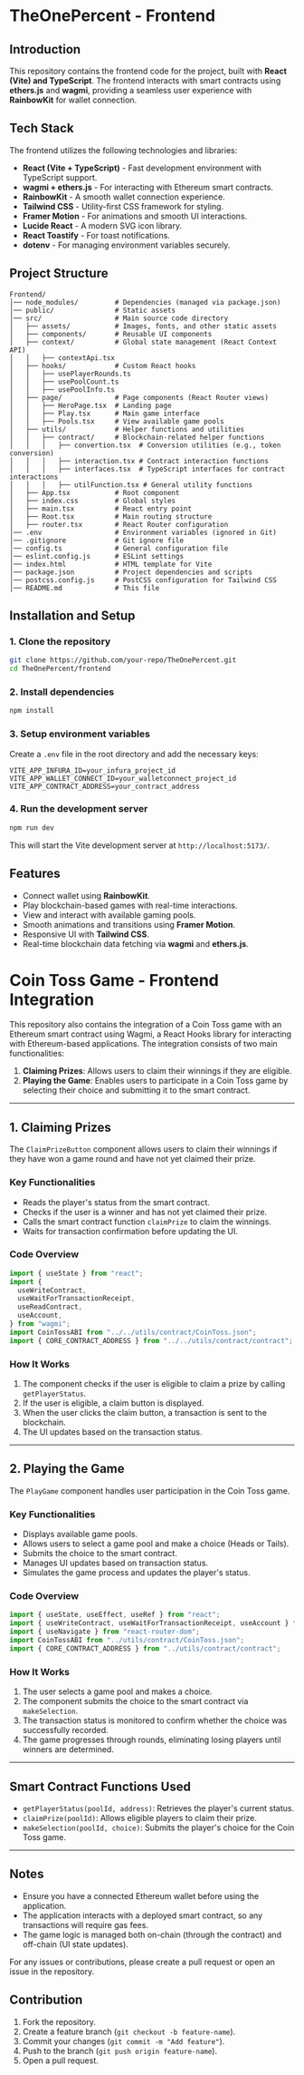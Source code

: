 # TheOnePercent - Frontend

## Introduction
This repository contains the frontend code for the project, built with **React (Vite) and TypeScript**. The frontend interacts with smart contracts using **ethers.js** and **wagmi**, providing a seamless user experience with **RainbowKit** for wallet connection.

## Tech Stack
The frontend utilizes the following technologies and libraries:

- **React (Vite + TypeScript)** - Fast development environment with TypeScript support.
- **wagmi + ethers.js** - For interacting with Ethereum smart contracts.
- **RainbowKit** - A smooth wallet connection experience.
- **Tailwind CSS** - Utility-first CSS framework for styling.
- **Framer Motion** - For animations and smooth UI interactions.
- **Lucide React** - A modern SVG icon library.
- **React Toastify** - For toast notifications.
- **dotenv** - For managing environment variables securely.

## Project Structure

```
Frontend/
│── node_modules/         # Dependencies (managed via package.json)
│── public/               # Static assets
│── src/                  # Main source code directory
│   ├── assets/           # Images, fonts, and other static assets
│   ├── components/       # Reusable UI components
│   ├── context/          # Global state management (React Context API)
│   │   ├── contextApi.tsx
│   ├── hooks/            # Custom React hooks
│   │   ├── usePlayerRounds.ts
│   │   ├── usePoolCount.ts
│   │   ├── usePoolInfo.ts
│   ├── page/             # Page components (React Router views)
│   │   ├── HeroPage.tsx  # Landing page
│   │   ├── Play.tsx      # Main game interface
│   │   ├── Pools.tsx     # View available game pools
│   ├── utils/            # Helper functions and utilities
│   │   ├── contract/     # Blockchain-related helper functions
│   │   │   ├── convertion.tsx  # Conversion utilities (e.g., token conversion)
│   │   │   ├── interaction.tsx # Contract interaction functions
│   │   │   ├── interfaces.tsx  # TypeScript interfaces for contract interactions
│   │   │   ├── utilFunction.tsx # General utility functions
│   ├── App.tsx           # Root component
│   ├── index.css         # Global styles
│   ├── main.tsx          # React entry point
│   ├── Root.tsx          # Main routing structure
│   ├── router.tsx        # React Router configuration
│── .env                  # Environment variables (ignored in Git)
│── .gitignore            # Git ignore file
│── config.ts             # General configuration file
│── eslint.config.js      # ESLint settings
│── index.html            # HTML template for Vite
│── package.json          # Project dependencies and scripts
│── postcss.config.js     # PostCSS configuration for Tailwind CSS
│── README.md             # This file
```

## Installation and Setup

### 1. Clone the repository
```sh
git clone https://github.com/your-repo/TheOnePercent.git
cd TheOnePercent/frontend
```

### 2. Install dependencies
```sh
npm install
```

### 3. Setup environment variables
Create a `.env` file in the root directory and add the necessary keys:
```env
VITE_APP_INFURA_ID=your_infura_project_id
VITE_APP_WALLET_CONNECT_ID=your_walletconnect_project_id
VITE_APP_CONTRACT_ADDRESS=your_contract_address
```

### 4. Run the development server
```sh
npm run dev
```
This will start the Vite development server at `http://localhost:5173/`.

## Features
- Connect wallet using **RainbowKit**.
- Play blockchain-based games with real-time interactions.
- View and interact with available gaming pools.
- Smooth animations and transitions using **Framer Motion**.
- Responsive UI with **Tailwind CSS**.
- Real-time blockchain data fetching via **wagmi** and **ethers.js**.

# Coin Toss Game - Frontend Integration

This repository also contains the integration of a Coin Toss game with an Ethereum smart contract using Wagmi, a React Hooks library for interacting with Ethereum-based applications. The integration consists of two main functionalities:

1. **Claiming Prizes**: Allows users to claim their winnings if they are eligible.
2. **Playing the Game**: Enables users to participate in a Coin Toss game by selecting their choice and submitting it to the smart contract.

---

## 1. Claiming Prizes

The `ClaimPrizeButton` component allows users to claim their winnings if they have won a game round and have not yet claimed their prize.

### Key Functionalities
- Reads the player's status from the smart contract.
- Checks if the user is a winner and has not yet claimed their prize.
- Calls the smart contract function `claimPrize` to claim the winnings.
- Waits for transaction confirmation before updating the UI.

### Code Overview

```typescript
import { useState } from "react";
import {
  useWriteContract,
  useWaitForTransactionReceipt,
  useReadContract,
  useAccount,
} from "wagmi";
import CoinTossABI from "../../utils/contract/CoinToss.json";
import { CORE_CONTRACT_ADDRESS } from "../../utils/contract/contract";
```

### How It Works
1. The component checks if the user is eligible to claim a prize by calling `getPlayerStatus`.
2. If the user is eligible, a claim button is displayed.
3. When the user clicks the claim button, a transaction is sent to the blockchain.
4. The UI updates based on the transaction status.

---

## 2. Playing the Game

The `PlayGame` component handles user participation in the Coin Toss game.

### Key Functionalities
- Displays available game pools.
- Allows users to select a game pool and make a choice (Heads or Tails).
- Submits the choice to the smart contract.
- Manages UI updates based on transaction status.
- Simulates the game process and updates the player's status.

### Code Overview

```typescript
import { useState, useEffect, useRef } from "react";
import { useWriteContract, useWaitForTransactionReceipt, useAccount } from "wagmi";
import { useNavigate } from "react-router-dom";
import CoinTossABI from "../utils/contract/CoinToss.json";
import { CORE_CONTRACT_ADDRESS } from "../utils/contract/contract";
```

### How It Works
1. The user selects a game pool and makes a choice.
2. The component submits the choice to the smart contract via `makeSelection`.
3. The transaction status is monitored to confirm whether the choice was successfully recorded.
4. The game progresses through rounds, eliminating losing players until winners are determined.

---

## Smart Contract Functions Used

- `getPlayerStatus(poolId, address)`: Retrieves the player's current status.
- `claimPrize(poolId)`: Allows eligible players to claim their prize.
- `makeSelection(poolId, choice)`: Submits the player's choice for the Coin Toss game.

---

## Notes
- Ensure you have a connected Ethereum wallet before using the application.
- The application interacts with a deployed smart contract, so any transactions will require gas fees.
- The game logic is managed both on-chain (through the contract) and off-chain (UI state updates).

For any issues or contributions, please create a pull request or open an issue in the repository.

## Contribution
1. Fork the repository.
2. Create a feature branch (`git checkout -b feature-name`).
3. Commit your changes (`git commit -m "Add feature"`).
4. Push to the branch (`git push origin feature-name`).
5. Open a pull request.



